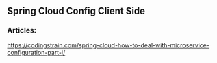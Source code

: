 
## Spring Cloud Config Client Side


### Articles:
https://codingstrain.com/spring-cloud-how-to-deal-with-microservice-configuration-part-i/
